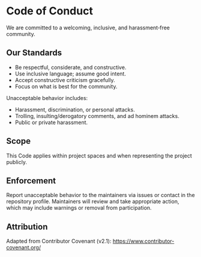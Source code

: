 # Code of Conduct

We are committed to a welcoming, inclusive, and harassment‑free community.

## Our Standards
- Be respectful, considerate, and constructive.
- Use inclusive language; assume good intent.
- Accept constructive criticism gracefully.
- Focus on what is best for the community.

Unacceptable behavior includes:
- Harassment, discrimination, or personal attacks.
- Trolling, insulting/derogatory comments, and ad hominem attacks.
- Public or private harassment.

## Scope
This Code applies within project spaces and when representing the project publicly.

## Enforcement
Report unacceptable behavior to the maintainers via issues or contact in the repository profile.
Maintainers will review and take appropriate action, which may include warnings or removal from participation.

## Attribution
Adapted from Contributor Covenant (v2.1): https://www.contributor-covenant.org/
